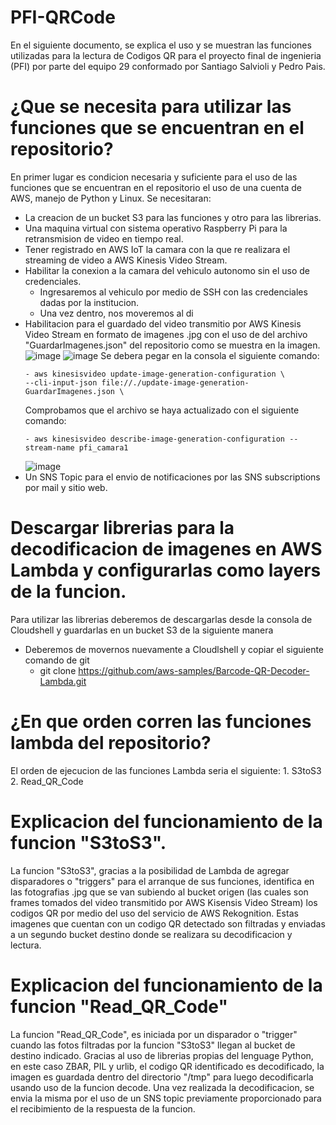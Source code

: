 # PFI-QRCode

En el siguiente documento, se explica el uso y se muestran las funciones utilizadas para la lectura de Codigos QR para el proyecto final de ingenieria (PFI) por parte del equipo 29 conformado por Santiago Salvioli y Pedro Pais.

# ¿Que se necesita para utilizar las funciones que se encuentran en el repositorio?

En primer lugar es condicion necesaria y suficiente para el uso de las funciones que se encuentran en el repositorio el uso de una cuenta de AWS, manejo de Python y Linux. 
Se necesitaran: 
- La creacion de un bucket S3 para las funciones y otro para las librerias.
- Una maquina virtual con sistema operativo Raspberry Pi para la retransmision de video en tiempo real.
- Tener registrado en AWS IoT la camara con la que re realizara el streaming de video a AWS Kinesis Video Stream.
- Habilitar la conexion a la camara del vehiculo autonomo sin el uso de credenciales.
    - Ingresaremos al vehiculo por medio de SSH con las credenciales dadas por la institucion.
    - Una vez dentro, nos moveremos al di  
- Habilitacion para el guardado del video transmitio por AWS Kinesis Video Stream en formato de imagenes .jpg con el uso de del archivo "GuardarImagenes.json" del repositorio como se muestra en la imagen.
  ![image](https://github.com/pedropais99/PFI-QRCode/assets/89282156/1e5f3db5-3aa3-4f51-a021-2336221e6a1e)
  ![image](https://github.com/pedropais99/PFI-QRCode/assets/89282156/a63c06df-b83a-41cd-832a-6ad77698d23b)
  Se debera pegar en la consola el siguiente comando:
  ```
  - aws kinesisvideo update-image-generation-configuration \
  --cli-input-json file://./update-image-generation-GuardarImagenes.json \
  ```
  Comprobamos que el archivo se haya actualizado con el siguiente comando:
  ```
  - aws kinesisvideo describe-image-generation-configuration --stream-name pfi_camara1
  ```
  ![image](https://github.com/pedropais99/PFI-QRCode/assets/89282156/5c49673e-1a15-428a-ae8c-a0a5b40dd40b)
- Un SNS Topic para el envio de notificaciones por las SNS subscriptions por mail y sitio web.

# Descargar librerias para la decodificacion de imagenes en AWS Lambda y configurarlas como layers de la funcion.

Para utilizar las librerias deberemos de descargarlas desde la consola de Cloudshell y guardarlas en un bucket S3 de la siguiente manera
-  Deberemos de movernos nuevamente a Cloudlshell y copiar el siguiente comando de git
   - git clone https://github.com/aws-samples/Barcode-QR-Decoder-Lambda.git

# ¿En que orden corren las funciones lambda del repositorio?

El orden de ejecucion de las funciones Lambda seria el siguiente:
    1. S3toS3
    2. Read_QR_Code

# Explicacion del funcionamiento de la funcion "S3toS3".

La funcion "S3toS3", gracias a la posibilidad de Lambda de agregar disparadores o "triggers" para el arranque de sus funciones, identifica en las fotografias .jpg que se van subiendo al bucket origen (las cuales son frames tomados del video transmitido por AWS Kisensis Video Stream) los codigos QR por medio del uso del servicio de AWS Rekognition. Estas imagenes que cuentan con un codigo QR detectado son filtradas y enviadas a un segundo bucket destino donde se realizara su decodificacion y lectura.

# Explicacion del funcionamiento de la funcion "Read_QR_Code"

La funcion "Read_QR_Code", es iniciada por un disparador o "trigger" cuando las fotos filtradas por la funcion "S3toS3" llegan al bucket de destino indicado. Gracias al uso de librerias propias del lenguage Python, en este caso ZBAR, PIL y urlib, el codigo QR identificado es decodificado, la imagen es guardada dentro del directorio "/tmp" para luego decodificarla usando uso de la funcion decode. Una vez realizada la decodificacion, se envia la misma por el uso de un SNS topic previamente proporcionado para el recibimiento de la respuesta de la funcion.
